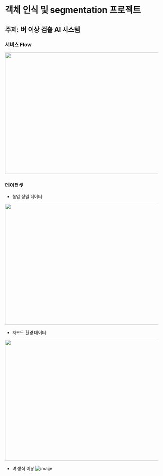 
#  객체 인식 및 segmentation 프로젝트

## 주제: 벼 이상 검출 AI 시스템

### 서비스 Flow
<img src="https://github.com/user-attachments/assets/612bd50b-5eeb-4d1f-9996-f91e32aebd8e" height  =400px width =1000 px>


### 데이터셋
  * 농업 정밀 데이터
 
   <img src ="https://github.com/user-attachments/assets/7a1a8908-6dc8-48ef-b919-ce9b70c7d4df" height =400px width = 600 px>

  * 저조도 환경 데이터
 
  <img src="https://github.com/user-attachments/assets/c884dc04-819d-4055-afd8-e369c5af0a29" height =400px width=600 px>

  * 벼 생식 이상
    ![image](https://github.com/user-attachments/assets/dd219014-c73a-41c0-a30c-7f50013730d0)


  
